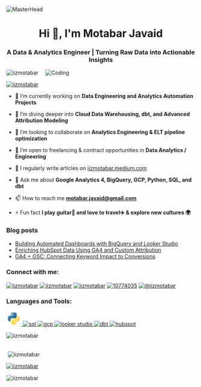 <!-- Updated GitHub Profile README for Data Analytics / Data Engineering / Analytics Engineering -->

![MasterHead](https://i.imgur.com/bQPB8QA.png)

<h1 align="center">Hi 👋, I'm Motabar Javaid</h1>
<h3 align="center">A Data & Analytics Engineer | Turning Raw Data into Actionable Insights</h3>
<img align="right" alt="Coding" width="400" src="https://media.giphy.com/media/Qn49Fjxm3ECmWh9x4v/giphy.gif">

<p align="left"> <img src="https://komarev.com/ghpvc/?username=iizmotabar&label=Profile%20views&color=0e75b6&style=flat" alt="iizmotabar" /> </p>

<p align="left"> <a href="https://twitter.com/iizmotabar" target="blank"><img src="https://img.shields.io/twitter/follow/iizmotabar?logo=twitter&style=for-the-badge" alt="iizmotabar" /></a> </p>

- 🔭 I’m currently working on **Data Engineering and Analytics Automation Projects**

- 🌱 I’m diving deeper into **Cloud Data Warehousing, dbt, and Advanced Attribution Modeling**

- 👯 I’m looking to collaborate on **Analytics Engineering & ELT pipeline optimization**

- 🤝 I’m open to freelancing & contract opportunities in **Data Analytics / Engineering**

- 📝 I regularly write articles on [iizmotabar.medium.com](https://iizmotabar.medium.com)

- 💬 Ask me about **Google Analytics 4, BigQuery, GCP, Python, SQL, and dbt**

- 📫 How to reach me **motabar.javaid@gmail.com**

- ⚡ Fun fact **I play guitar🎸 and love to travel✈️ & explore new cultures 🌍**

### Blog posts
<!-- BLOG-POST-LIST:START -->
- [Building Automated Dashboards with BigQuery and Looker Studio](https://www.linkedin.com/posts/iizmotabar_dataengineering-ga4-bigquery-activity-7302674213264408577-ecyG?utm_source=share&utm_medium=member_desktop&rcm=ACoAAC3L1m0BLjQqWOhml2xiKD_OrmTvFLI2pxY)
- [Enriching HubSpot Data Using GA4 and Custom Attribution](https://www.linkedin.com/posts/iizmotabar_imagine-doing-attribution-manually-in-google-activity-7316822412497453057-5K5R?utm_source=share&utm_medium=member_desktop&rcm=ACoAAC3L1m0BLjQqWOhml2xiKD_OrmTvFLI2pxY)
- [GA4 + GSC: Connecting Keyword Impact to Conversions](https://iizmotabar.medium.com/ga4-gsc-keyword-impact-analysis)
<!-- BLOG-POST-LIST:END -->

<h3 align="left">Connect with me:</h3>
<p align="left">
<a href="https://dev.to/iizmotabar" target="blank"><img align="center" src="https://raw.githubusercontent.com/rahuldkjain/github-profile-readme-generator/master/src/images/icons/Social/devto.svg" alt="iizmotabar" height="30" width="40" /></a>
<a href="https://twitter.com/iizmotabar" target="blank"><img align="center" src="https://raw.githubusercontent.com/rahuldkjain/github-profile-readme-generator/master/src/images/icons/Social/twitter.svg" alt="iizmotabar" height="30" width="40" /></a> 
<a href="https://linkedin.com/in/iizmotabar" target="blank"><img align="center" src="https://raw.githubusercontent.com/rahuldkjain/github-profile-readme-generator/master/src/images/icons/Social/linked-in-alt.svg" alt="iizmotabar" height="30" width="40" /></a>
<a href="https://stackoverflow.com/users/10774035" target="blank"><img align="center" src="https://raw.githubusercontent.com/rahuldkjain/github-profile-readme-generator/master/src/images/icons/Social/stack-overflow.svg" alt="10774035" height="30" width="40" /></a>
<a href="https://medium.com/@iizmotabar" target="blank"><img align="center" src="https://raw.githubusercontent.com/rahuldkjain/github-profile-readme-generator/master/src/images/icons/Social/medium.svg" alt="@iizmotabar" height="30" width="40" /></a>
</p>

<h3 align="left">Languages and Tools:</h3>
<p align="left">
  <a href="https://www.python.org" target="_blank" rel="noreferrer"> <img src="https://raw.githubusercontent.com/devicons/devicon/master/icons/python/python-original.svg" alt="python" width="40" height="40"/> </a>
  <a href="https://www.sqltutorial.org/" target="_blank" rel="noreferrer"> <img src="https://img.icons8.com/color/48/000000/sql.png" alt="sql" width="40" height="40"/> </a>
  <a href="https://cloud.google.com/" target="_blank" rel="noreferrer"> <img src="https://www.vectorlogo.zone/logos/google_cloud/google_cloud-icon.svg" alt="gcp" width="40" height="40"/> </a>
  <a href="https://lookerstudio.google.com/" target="_blank" rel="noreferrer"> <img src="https://www.vectorlogo.zone/logos/google_data_studio/google_data_studio-icon.svg" alt="looker studio" width="40" height="40"/> </a>
  <a href="https://www.getdbt.com/" target="_blank" rel="noreferrer"> <img src="https://avatars.githubusercontent.com/u/54212428?s=280&v=4" alt="dbt" width="40" height="40"/> </a>
  <a href="https://hubspot.com/" target="_blank" rel="noreferrer"> <img src="https://www.vectorlogo.zone/logos/hubspot/hubspot-icon.svg" alt="hubspot" width="40" height="40"/> </a>
</p>

<p><img align="left" src="https://github-readme-stats.vercel.app/api/top-langs?username=iizmotabar&show_icons=true&locale=en&layout=compact" alt="iizmotabar" /></p><br><br>

<p>&nbsp;<img align="center" src="https://github-readme-stats.vercel.app/api?username=iizmotabar&show_icons=true&locale=en" alt="iizmotabar" /></p>

<p align="left"> <a href="https://github.com/ryo-ma/github-profile-trophy"><img src="https://github-profile-trophy.vercel.app/?username=iizmotabar" alt="iizmotabar" /></a> </p>

<p><img align="center" src="https://github-readme-streak-stats.herokuapp.com/?user=iizmotabar&" alt="iizmotabar" /></p>
